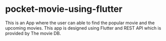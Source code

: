 # pocket-movie-using-flutter
This is an App where the user can able to find the popular movie and the upcoming movies.
This app is designed using Flutter and REST API which is provided by The movie DB.
